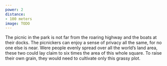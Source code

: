 ```yaml
---
power: 2
distance:
- 100 meters
image: TODO
---
```

The picnic in the park is not far from the roaring highway and the boats at their docks. The picnickers can enjoy a sense of privacy all the same, for no one else is near. Were people evenly spread over all the world’s land area, these two could lay claim to six times the area of this whole square. To raise their own grain, they would need to cultivate only this grassy plot.
